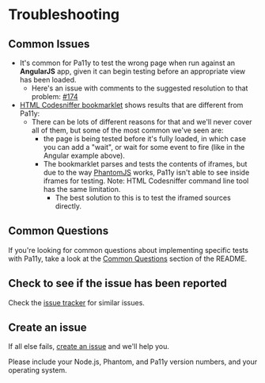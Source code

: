 Troubleshooting
=====

Common Issues
----
* It's common for Pa11y to test the wrong page when run against an **AngularJS** app, given it can begin testing before an appropriate view has been loaded.
    * Here's an issue with comments to the suggested resolution to that problem: [#174](https://github.com/pa11y/pa11y/issues/174#issuecomment-231029925)
* [HTML Codesniffer bookmarklet](http://squizlabs.github.io/HTML_CodeSniffer/) shows results that are different from Pa11y:
    * There can be lots of different reasons for that and we'll never cover all of them, but some of the most common we've seen are:
        * the page is being tested before it's fully loaded, in which case you can add a "wait", or wait for some event to fire (like in the Angular example above).
        * The bookmarklet parses and tests the contents of iframes, but due to the way [PhantomJS](https://github.com/ariya/phantomjs/issues/10421) works, Pa11y isn't able to see inside iframes for testing. Note: HTML Codesniffer command line tool has the same limitation.
            * The best solution to this is to test the iframed sources directly.


Common Questions
----
If you're looking for common questions about implementing specific tests with Pa11y, take a look at the [Common Questions](https://github.com/pa11y/pa11y#common-questions) section of the README.


Check to see if the issue has been reported
-----

Check the [issue tracker](https://github.com/pa11y/pa11y/issues?utf8=%E2%9C%93&q=is%3Aissue) for similar issues.

Create an issue
-----

If all else fails, [create an issue](https://github.com/pa11y/pa11y/issues/new) and we'll help you.

Please include your Node.js, Phantom, and Pa11y version numbers, and your operating system.

